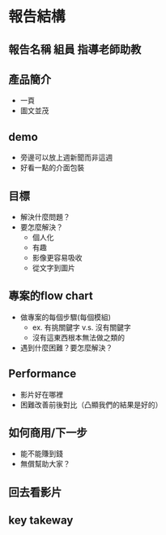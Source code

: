 # 報告結構
## 報告名稱 組員 指導老師助教
## 產品簡介
- 一頁
- 圖文並茂
## demo
- 旁邊可以放上週新聞而非這週
- 好看一點的介面包裝
## 目標
- 解決什麼問題？
- 要怎麼解決？
    - 個人化
    - 有趣
    - 影像更容易吸收
    - 從文字到圖片
## 專案的flow chart
- 做專案的每個步驟(每個模組)
    - ex. 有挑關鍵字 v.s. 沒有關鍵字
    - 沒有這東西根本無法做之類的
- 遇到什麼困難？要怎麼解決？
## Performance
- 影片好在哪裡
- 困難改善前後對比（凸顯我們的結果是好的）
## 如何商用/下一步
- 能不能賺到錢
- 無償幫助大家？
## 回去看影片
## key takeway
